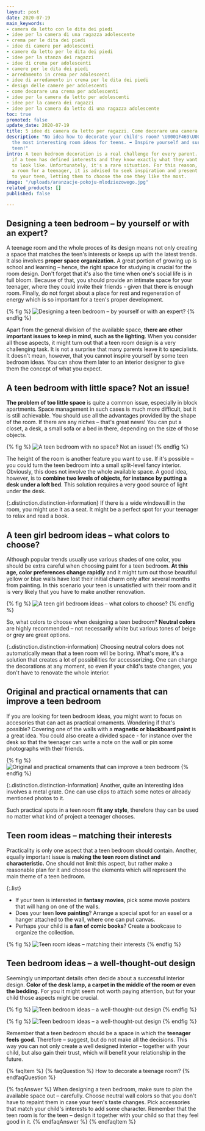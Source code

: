 ```yaml
---
layout: post
date: 2020-07-19
main_keywords:
- camera da letto con le dita dei piedi
- idee per la camera di una ragazza adolescente
- crema per le dita dei piedi
- idee di camere per adolescenti
- camere da letto per le dita dei piedi
- idee per la stanza dei ragazzi
- idee di crema per adolescenti
- camere per le dita dei piedi
- arredamento in crema per adolescenti
- idee di arredamento in crema per le dita dei piedi
- design delle camere per adolescenti
- come decorare una crema per adolescenti
- idee per la camera da letto per adolescenti
- idee per la camera dei ragazzi
- idee per la camera da letto di una ragazza adolescente
toc: true
promoted: false
update_date: 2020-07-19
title: 5 idee di camera da letto per ragazzi. Come decorare una camera per ragazzi?
description: "No idea how to decorate your child's room? \U0001F469‍\U0001F466 Learn
  the most interesting room ideas for teens. ➡️ Inspire yourself and surprise your
  teen!"
intro: A teen bedroom decoration is a real challenge for every parent. It's easier
  if a teen has defined interests and they know exactly what they want their sanctuary
  to look like. Unfortunately, it's a rare situation. For this reason, when designing
  a room for a teenager, it is advised to seek inspiration and present several ideas
  to your teen, letting them to choose the one they like the most.
image: "/uploads/aranzacje-pokoju-mlodziezowego.jpg"
related_products: []
published: false

---
```

## Designing a teen bedroom – by yourself or with an expert?

A teenage room and the whole proces of its design means not only creating a space that matches the teen's interests or keeps up with the latest trends. It also involves **proper space organization.** A great portion of growing up is school and learning – hence, the right space for studying is crucial for the room design. Don't forget that it's also the time when one's social life is in full bloom. Because of that, you should provide an intimate space for your teenager, where they could invite their friends - given that there is enough room. Finally, do not forget about a place for rest and regeneration of energy which is so important for a teen's proper development.

{% fig %}
![Designing a teen bedroom – by yourself or with an expert?](/uploads/pokoj-mlodziezowy-nastolatki.jpg "Designing a teen bedroom – by yourself or with an expert?")
{% endfig %}

Apart from the general division of the available space, **there are other important issues to keep in mind, such as the lighting**. When you consider all those aspects, it might turn out that a teen room design is a very challenging task. It is not a surprise that many parents leave it to specialists. It doesn't mean, however, that you cannot inspire yourself by some teen bedroom ideas. You can show them later to an interior designer to give them the concept of what you expect.

## A teen bedroom with little space? Not an issue!

**The problem of too little space** is quite a common issue, especially in block apartments. Space management in such cases is much more difficult, but it is still achievable. You should use all the advantages provided by the shape of the room. If there are any niches – that's great news! You can put a closet, a desk, a small sofa or a bed in there, depending on the size of those objects.

{% fig %}
![A teen bedroom with no space? Not an issue!](/uploads/pokoj-dla-nastolatki.jpg "A teen bedroom with no space? Not an issue!")
{% endfig %}

The height of the room is another feature you want to use. If it's possible – you could turn the teen bedroom into a small split-level fancy interior. Obviously, this does not involve the whole available space. A good idea, however, is to **combine two levels of objects, for instance** **by putting** **a desk under a loft bed**. This solution requires a very good source of light under the desk.

{:.distinction.distinction-information}
If there is a wide windowsill in the room, you might use it as a seat. It might be a perfect spot for your teenager to relax and read a book.

## A teen girl bedroom ideas – what colors to choose?

Although popular trends usually use various shades of one color, you should be extra careful when choosing paint for a teen bedroom. **At this age, color preferences change rapidly** and it might turn out those beautiful yellow or blue walls have lost their initial charm only after several months from painting. In this scenario your teen is unsatisfied with their room and it is very likely that you have to make another renovation.

{% fig %}
![A teen girl bedroom ideas – what colors to choose?](/uploads/pokoj-dla-nastolatki-mlodziezowy.jpg "A teen girl bedroom ideas – what colors to choose?")
{% endfig %}

So, what colors to choose when designing a teen bedroom? **Neutral colors** are highly recommended – not necessarily white but various tones of beige or grey are great options.

{:.distinction.distinction-information}
Choosing neutral colors does not automatically mean that a teen room will be boring. What's more, it's a solution that creates a lot of possibilities for accessorizing. One can change the decorations at any moment, so even if your child's taste changes, you don't have to renovate the whole interior.

## Original and practical ornaments that can improve a teen bedroom

If you are looking for teen bedroom ideas, you might want to focus on accesories that can act as practical ornaments. Wondering if that's possible? Covering one of the walls with a **magnetic or blackboard paint** is a great idea. You could also create a divided space - for instance over the desk so that the teenager can write a note on the wall or pin some photographs with their friends.

{% fig %}
![Original and practical ornaments that can improve a teen bedroom](/uploads/pokoj-nastolatka.jpg "Original and practical ornaments that can improve a teen bedroom")
{% endfig %}

{:.distinction.distinction-information}
Another, quite an interesting idea involves a metal grate. One can use clips to attach some notes or already mentioned photos to it.

Such practical spots in a teen room **fit any style**, therefore thay can be used no matter what kind of project a teenager chooses.

## Teen room ideas – matching their interests

Practicality is only one aspect that a teen bedroom should contain. Another, equally important issue is **making the teen room distinct and characteristic.** One should not limit this aspect, but rather make a reasonable plan for it and choose the elements which will represent the main theme of a teen bedroom.

{:.list}
* If your teen is interested in **fantasy movies**, pick some movie posters that will hang on one of the walls.
* Does your teen **love painting**? Arrange a special spot for an easel or a hanger attached to the wall, where one can put canvas.
* Perhaps your child is **a fan of comic books**? Create a bookcase to organize the collection.

{% fig %}
![Teen room ideas – matching their interests](/uploads/pokoj-dla-dziecka.jpg "Teen room ideas – matching their interests")
{% endfig %}

## Teen bedroom ideas – a well-thought-out design

Seemingly unimportant details often decide about a successful interior design. **Color of the desk lamp, a carpet in the middle of the room or even the bedding.** For you it might seem not worth paying attention, but for your child those aspects might be crucial.

{% fig %}
![Teen bedroom ideas – a well-thought-out design](/uploads/projekt-pokoju-mlodziezowego.jpg "Teen bedroom ideas – a well-thought-out design")
{% endfig %}

{% fig %}
![Teen bedroom ideas – a well-thought-out design](/uploads/pokoj-nastolatki.jpg "Teen bedroom ideas – a well-thought-out design")
{% endfig %}

Remember that a teen bedroom should be a space in which the **teenager feels good**. Therefore – suggest, but do not make all the decisions. This way you can not only create a well designed interior – together with your child, but also gain their trust, which will benefit your relationship in the future.

{% faqItem %}
{% faqQuestion %}
How to decorate a teenage room?
{% endfaqQuestion %}

{% faqAnswer %}
When designing a teen bedroom, make sure to plan the available space out – carefully. Choose neutral wall colors so that you don't have to repaint them in case your teen's taste changes. Pick accessories that match your child's interests to add some character. Remember that the teen room is for the teen – design it together with your child so that they feel good in it.
{% endfaqAnswer %}
{% endfaqItem %}